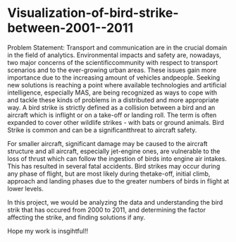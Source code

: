 # Visualization-of-bird-strike-between-2001--2011

Problem Statement:
Transport and communication are in the crucial domain in the field of analytics. Environmental impacts and safety are, nowadays, two major concerns of the scientificcommunity with respect to transport scenarios and to the ever-growing urban areas.
These issues gain more importance due to the increasing amount of vehicles andpeople. Seeking new solutions is reaching a point where available technologies and artificial intelligence, especially MAS, are being recognized as ways to cope with and tackle these kinds of problems in a distributed and more appropriate way. A bird strike is strictly defined as a collision between a bird and an aircraft which is inflight or on a take-off or landing roll. The term is often expanded to cover other wildlife strikes - with bats or ground animals. Bird Strike is common and can be a significantthreat to aircraft safety. 

For smaller aircraft, significant damage may be caused to the aircraft structure and all aircraft, especially jet-engine ones, are vulnerable to the loss of thrust which can follow the ingestion of birds into engine air intakes. This has resulted in several fatal accidents. Bird strikes may occur during any phase of flight, but are most likely during thetake-off, initial climb, approach and landing phases due to the greater numbers of birds
in flight at lower levels. 

In this project, we would be analyzing the data and understanding the bird strik that has occured from 2000 to 2011, and determining the factor affecting the strike, and finding solutions if any.

Hope my work is insgihtful!!
